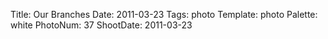 Title: Our Branches
Date: 2011-03-23
Tags: photo
Template: photo
Palette: white
PhotoNum: 37
ShootDate: 2011-03-23
